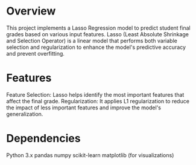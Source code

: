 # Overview
This project implements a Lasso Regression model to predict student final grades based on various input features. Lasso (Least Absolute Shrinkage and Selection Operator) is a linear model that performs both variable selection and regularization to enhance the model's predictive accuracy and prevent overfitting.

# Features
Feature Selection: Lasso helps identify the most important features that affect the final grade.
Regularization: It applies L1 regularization to reduce the impact of less important features and improve the model's generalization.
# Dependencies
Python 3.x
pandas
numpy
scikit-learn
matplotlib (for visualizations)
